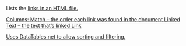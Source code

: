 Lists the <a href> links in an HTML file.

Columns:
Match – the order each link was found in the document
Linked Text – the text that’s linked
Link

Uses DataTables.net to allow sorting and filtering.
